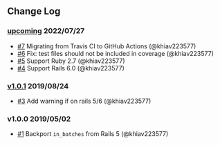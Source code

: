 ## Change Log

### [upcoming](https://github.com/khiav223577/in_batches/compare/v1.0.1...HEAD) 2022/07/27
- [#7](https://github.com/khiav223577/in_batches/pull/7) Migrating from Travis CI to GitHub Actions (@khiav223577)
- [#6](https://github.com/khiav223577/in_batches/pull/6) Fix: test files should not be included in coverage (@khiav223577)
- [#5](https://github.com/khiav223577/in_batches/pull/5) Support Ruby 2.7 (@khiav223577)
- [#4](https://github.com/khiav223577/in_batches/pull/4) Support Rails 6.0 (@khiav223577)

### [v1.0.1](https://github.com/khiav223577/in_batches/compare/v1.0.0...v1.0.1) 2019/08/24
- [#3](https://github.com/khiav223577/in_batches/pull/3) Add warning if on rails 5/6 (@khiav223577)

### v1.0.0 2019/05/02
- [#1](https://github.com/khiav223577/in_batches/pull/1) Backport `in_batches` from Rails 5 (@khiav223577)
